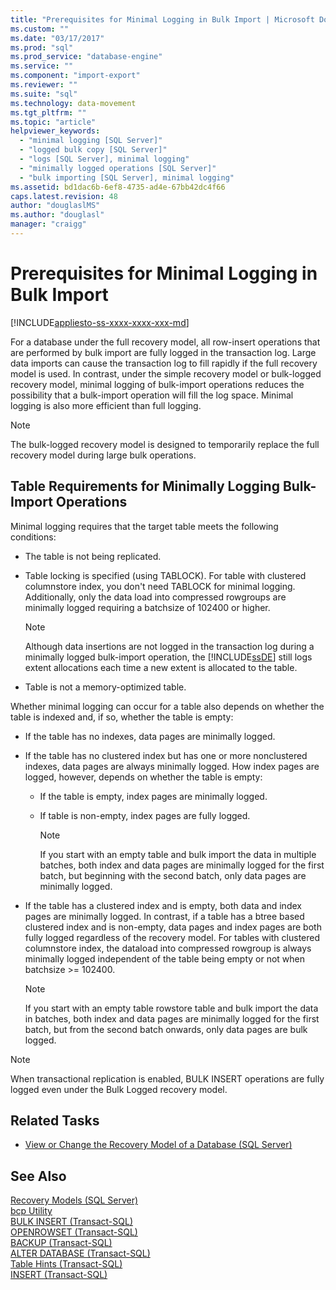 ```yaml
---
title: "Prerequisites for Minimal Logging in Bulk Import | Microsoft Docs"
ms.custom: ""
ms.date: "03/17/2017"
ms.prod: "sql"
ms.prod_service: "database-engine"
ms.service: ""
ms.component: "import-export"
ms.reviewer: ""
ms.suite: "sql"
ms.technology: data-movement
ms.tgt_pltfrm: ""
ms.topic: "article"
helpviewer_keywords: 
  - "minimal logging [SQL Server]"
  - "logged bulk copy [SQL Server]"
  - "logs [SQL Server], minimal logging"
  - "minimally logged operations [SQL Server]"
  - "bulk importing [SQL Server], minimal logging"
ms.assetid: bd1dac6b-6ef8-4735-ad4e-67bb42dc4f66
caps.latest.revision: 48
author: "douglaslMS"
ms.author: "douglasl"
manager: "craigg"
---
```

# Prerequisites for Minimal Logging in Bulk Import
[!INCLUDE[appliesto-ss-xxxx-xxxx-xxx-md](../../includes/appliesto-ss-xxxx-xxxx-xxx-md.md)]

  For a database under the full recovery model, all row-insert operations that are performed by bulk import are fully logged in the transaction log. Large data imports can cause the transaction log to fill rapidly if the full recovery model is used. In contrast, under the simple recovery model or bulk-logged recovery model, minimal logging of bulk-import operations reduces the possibility that a bulk-import operation will fill the log space. Minimal logging is also more efficient than full logging.  
  
> [!NOTE]  
>  The bulk-logged recovery model is designed to temporarily replace the full recovery model during large bulk operations.  
  
## Table Requirements for Minimally Logging Bulk-Import Operations  
 Minimal logging requires that the target table meets the following conditions:  
  
-   The table is not being replicated.  
  
-   Table locking is specified (using TABLOCK). For table with clustered columnstore index, you don't need TABLOCK for minimal logging.  Additionally, only the data load into compressed rowgroups are minimally logged requiring a batchsize of 102400 or higher.  
  
    > [!NOTE]  
    >  Although data insertions are not logged in the transaction log during a minimally logged bulk-import operation, the [!INCLUDE[ssDE](../../includes/ssde-md.md)] still logs extent allocations each time a new extent is allocated to the table.  
  
-   Table is not a memory-optimized table.  
  
 Whether minimal logging can occur for a table also depends on whether the table is indexed and, if so, whether the table is empty:  
  
-   If the table has no indexes, data pages are minimally logged.  
  
-   If the table has no clustered index but has one or more nonclustered indexes, data pages are always minimally logged. How index pages are logged, however, depends on whether the table is empty:  
  
    -   If the table is empty, index pages are minimally logged.  
  
    -   If table is non-empty, index pages are fully logged.  
  
        > [!NOTE]  
        >  If you start with an empty table and bulk import the data in multiple batches, both index and data pages are minimally logged for the first batch, but beginning with the second batch, only data pages are minimally logged.  
  
-   If the table has a clustered index and is empty, both data and index pages are minimally logged. In contrast, if a table has a btree based  clustered index and is non-empty, data pages and index pages are both fully logged regardless of the recovery model. For tables with clustered columnstore index, the dataload into compressed rowgroup is always minimally logged independent of the table being empty or not when batchsize >= 102400.  
  
    > [!NOTE]  
    >  If you start with an empty table  rowstore table and bulk import the data in batches, both index and data pages are minimally logged for the first batch, but from the second batch onwards, only data pages are bulk logged.  
  
> [!NOTE]  
>  When transactional replication is enabled, BULK INSERT operations are fully logged even under the Bulk Logged recovery model.  
  
##  <a name="RelatedTasks"></a> Related Tasks  
  
-   [View or Change the Recovery Model of a Database &#40;SQL Server&#41;](../../relational-databases/backup-restore/view-or-change-the-recovery-model-of-a-database-sql-server.md)  
  
  
## See Also  
 [Recovery Models &#40;SQL Server&#41;](../../relational-databases/backup-restore/recovery-models-sql-server.md)   
 [bcp Utility](../../tools/bcp-utility.md)   
 [BULK INSERT &#40;Transact-SQL&#41;](../../t-sql/statements/bulk-insert-transact-sql.md)   
 [OPENROWSET &#40;Transact-SQL&#41;](../../t-sql/functions/openrowset-transact-sql.md)   
 [BACKUP &#40;Transact-SQL&#41;](../../t-sql/statements/backup-transact-sql.md)   
 [ALTER DATABASE &#40;Transact-SQL&#41;](../../t-sql/statements/alter-database-transact-sql.md)   
 [Table Hints &#40;Transact-SQL&#41;](../../t-sql/queries/hints-transact-sql-table.md)   
 [INSERT &#40;Transact-SQL&#41;](../../t-sql/statements/insert-transact-sql.md)  
  
  
